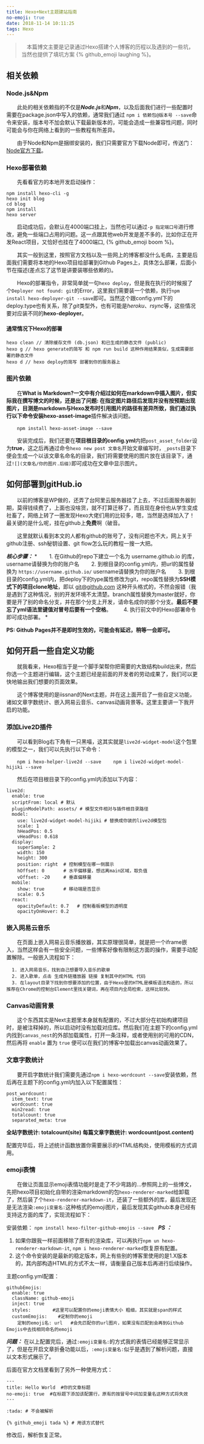 ```yaml
---
title: Hexo+Next主题建站指南
no-emoji: true
date: 2018-11-14 10:11:25
tags: Hexo
---
```


> &emsp;本篇博文主要是记录通过Hexo搭建个人博客的历程以及遇到的一些坑，当然也提供了填坑方案 {% github_emoji laughing %}。

## 相关依赖

### Node.js&Npm

&emsp;&emsp;此处的相关依赖指的不仅是***Node.js***和***Npm***，以及后面我们进行一些配置时需要在package.json中写入的依赖，通常我们通过
`npm i 依赖包@版本号 --save`命令来安装，版本号不加会默认下载最新版本的，可能会造成一些兼容性问题，同时可能会与你在网络上看到的一些教程有所差异。

&emsp;&emsp;由于Node和Npm是捆绑安装的，我们只需要官方下载Node即可，传送门：[Node官方下载](https://nodejs.org/en/download/)。

<escape><!-- more --></escape>

### Hexo部署依赖

&emsp;&emsp;先看看官方的本地开发启动操作：

```
npm install hexo-cli -g
hexo init blog
cd blog
npm install
hexo server
```

&emsp;&emsp;启动成功后，会默认在4000端口挂上，当然也可以通过`-p 指定端口号`进行修改，避免一些端口占用的问题。这一点跟其他web开发是差不多的，比如你正在开发React项目，又恰好也挂在了4000端口, {% github_emoji boom %}。

&emsp;&emsp;其实一般到这里，按照官方文档以及一些网上的博客都没什么毛病，主要是后面我们需要将本地的Hexo项目给部署到Github Pages上，具体怎么部署，后面小节在描述(差点忘了这节是讲要装哪些依赖的)。

&emsp;&emsp;Hexo的部署指令，非常简单就一句`hexo deploy`，但是我在执行的时候报了个`Deployer not found: git`的Error，这里我们需要装一个依赖，执行`npm install hexo-deployer-git --save`即可。当然这个跟config.yml下的deploy.type也有关系，除了*git*类型外，也有可能是*heroku*、*rsync*等，这些情况要对应装不同的**hexo-deployer**。

#### 通常情况下Hexo的部署

```
hexo clean // 清除缓存文件 (db.json) 和已生成的静态文件 (public)
hexo g // hexo generate的简写 和 npm run build 这种作用结果类似，生成需要部署的静态文件
hexo d // hexo deploy的简写 部署到你的服务器上 
```
### 图片依赖

&emsp;&emsp;在**What is Markdown?**一文中有介绍过如何在markdown中插入图片，但实际我在撰写博文的时候，还是出了问题: 在指定图片路径后发现并没有按预期出现图片，目测是markdown与Hexo发布时引用图片的路径有差异所致，我们通过执行以下命令安装**hexo-asset-image**插件解决该问题。

&emsp;&emsp;`npm install hexo-asset-image --save`

&emsp;&emsp;安装完成后，我们还要在**项目根目录的config.yml**内把`post_asset_folder`设为**true**，这之后再通过命令`hexo new post 文章名`开始文章编写时，`_posts`目录下便会生成一个以该文章名命名的目录，我们将需要使用的图片放在该目录下，通过`![](文章名/你的图片.后缀)`即可成功在文章中显示图片。

## 如何部署到gitHub.io

&emsp;&emsp;以前的博客是WP做的，还弄了台阿里云服务器挂了上去，不过后面服务器到期，莫得钱续费了，上面也没啥货，就不打算迁移了，而且现在身份也从学生变成社畜了，网络上转了一圈发现Hexo大佬们用的比较多，嗯，当然是选择加入了！最关键的是什么呢，挂在github上**免费**啊（破音。

&emsp;&emsp;这里就默认看到本文的人都有github的账号了，没有问题也不大，网上关于github注册、ssh秘钥设置、git flow怎么玩的教程一搜一大把。

***核心步骤：***
*
&emsp;&emsp;1. 在Github的repo下建立一个名为  username.github.io  的库，username请替换为你的账户名
&emsp;&emsp;2. 到根目录的config.yml内，把url的属性替换为 `https://username.github.io/` username请替换为你的账户名
&emsp;&emsp;3. 到根目录的config.yml内，把deploy下的type属性修改为git，repo属性替换为**SSH模式下的项目clone地址**，即以 git@github.com 这种开头格式的，不然会报错（我是遇到了这种情况，别的开发环境不太清楚。branch属性替换为master就好，你要是开了别的命名分支，并在那个分支上开发，请命名成你的那个分支。**最后不要忘了yml语法里键值对冒号后要有一个空格**。
&emsp;&emsp;4. 执行前文中的Hexo部署命令即可成功部署。
*

**PS: Github Pages并不是即时生效的，可能会有延迟，稍等一会即可。**

## 如何开启一些自定义功能

&emsp;&emsp;就我看来，Hexo相当于是一个脚手架帮你把需要的大致结构build出来，然后你选一个主题进行编辑，这个主题已经是前面的开发者的劳动成果了，我们可以更快地输出我们想要的页面效果。

&emsp;&emsp;这个博客使用的是iissnan的Next主题，并在这上面开启了一些自定义功能，诸如文章字数统计、嵌入网易云音乐、canvas动画背景等。这里主要讲一下我开启的功能。

### 添加Live2D插件

&emsp;&emsp;可以看到Blog右下角有一只黑喵，这其实就是`live2d-widget-model`这个包里的模型之一，我们可以先执行以下命令：

&emsp;&emsp;`npm i hexo-helper-live2d --save`
&emsp;&emsp;`npm i live2d-widget-model-hijiki --save`

&emsp;&emsp;然后在项目根目录下的config.yml内添加以下内容：

```
live2d:
  enable: true
  scriptFrom: local # 默认
  pluginModelPath: assets/ # 模型文件相对与插件根目录路径
  model:
    use: live2d-widget-model-hijiki # 替换成你装的live2d模型包
    scale: 1
    hHeadPos: 0.5
    vHeadPos: 0.618
  display:
    superSample: 2   
    width: 150
    height: 300
    position: right  # 控制模型在哪一侧展示
    hOffset: 0       # 水平偏移量，想远离main区域，取负值
    vOffset: -20     # 垂直偏移量
  mobile:
    show: true       # 移动端是否显示
    scale: 0.5
  react:
    opacityDefault: 0.7   # 控制看板模型的透明度
    opacityOnHover: 0.2
```

### 嵌入网易云音乐

&emsp;&emsp;在页面上嵌入网易云音乐播放器，其实原理很简单，就是把一个iframe嵌入，当然这样会有一些安全问题，一些博客好像有限制这方面的操作，需要手动配置解除。一般嵌入流程如下：

```
  1. 进入网易音乐，找到自己想要导入音乐的歌单
  2. 进入歌单，点击 生成外链播放器 链接 复制其中的HTML 代码
  3. 在layout目录下找到你想要添加的位置，由于Hexo里的HTML是模板语法构造的，所以推荐在Chrome的控制台Element里找关键词，再在项目内全局检索，这样比较快。
```

### Canvas动画背景

&emsp;&emsp;这个东西其实是Next主题里本身就有配置的，不过大部分在初始构建项目时，是被注释掉的，所以启动时没有加载对应库。然后我们在主题下的config.yml内找到`canvas_nest`的外部加载属性，打开一条注释，或者使用别的可用的CDN，然后再将 `enable` 置为 `true` 便可以在我们的博客中加载出canvas动画效果了。

### 文章字数统计

&emsp;&emsp;要开启字数统计我们需要先通过`npm i hexo-wordcount --save`安装依赖，然后再在主题下的config.yml内加入以下配置属性：

```
post_wordcount:
  item_text: true
  wordcount: true
  min2read: true
  totalcount: true
  separated_meta: true
```

**全站字数统计:  totalcount(site)**
**每篇文章字数统计:  wordcount(post.content)**

配置完毕后，将上述统计函数放置你需要展示的HTML结构处，使用模板的方式调用。

### emoji表情

&emsp;&emsp;在做让页面显示emoji表情功能时是走了不少弯路的...参照网上的一些博文，先把hexo项目初始化自带的渲染markdown的包`hexo-renderer-marked`给卸载了，然后装了个`hexo-renderer-markdown-it`，还装了一些额外的库，最后发现还是无法渲染`:emoji变量名:`这种格式的emoji图片，最后发现其实github本身已经有支持这方面的库了，实现流程如下：

安装依赖：
  `npm install hexo-filter-github-emojis --save `
  ***PS ：***
  1. 如果你跟我一样前面移除了原有的渲染库，可以再执行`npm un hexo-renderer-markdown-it`, `npm i hexo-renderer-marked`恢复原有配置。
  2. 这个命令安装的是最新的稳定版本，网上有些别的博客里使用的是1.X版本的，其内部构造HTML的方式不太一样，请衡量自己版本后再进行后续操作。

主题config.yml配置：

```
githubEmojis:
  enable: true
  className: github-emoji
  inject: true
  styles:        #这里可以配置你的emoji表情大小 粗细，其实就是span的样式
  customEmojis:    #定制你的emoji
    定制的emoji名: url   #会先匹配你的url图片，如果没有匹配到会再到Github Emojis中去找相同命名的emoji
```

***问题：*** 在以上配置完后，通过`:emoji变量名:`的方式我的表情已经能够正常显示了，但是在开启文章折叠功能以后，`:emoji变量名:`似乎是遇到了解析问题，直接以文本形式展示了。

后面在官方文档里看到了另外一种使用方式：

```
---
title: Hello World  #你的文章标题
no-emoji: true  #在标题下添加该配置行，原有的按冒号中间加变量名这种方式将失效
---

:tada: # 不会被解析

{% github_emoji tada %} # 用该方式替代
```

修改后，解析恢复正常。

